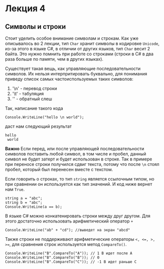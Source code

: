 # Лекция 4

## Символы и строки

Стоит уделить особое внимание символам и строкам. Как уже описывалось во 2 лекции, тип `Char` хранит символы в кодировке `Unicode`, из-за этого в языке C#, в отличии от других языков, тип `Char` весит 2 байта. Это нужно помнить при работе со строками (строки в C# в два раза больше по памяти, чем в других языках).

Существует такая вещь, как управляющие последовательности символов. Их нельзя интерпритировать буквально, для понимания приведу список самых частоиспользуемых таких символов:
1. '\n' - перевод строки
2. '\t' - табуляция
3. '\' - обратный слеш

Так, написание такого кода
```
Console.WriteLine("hello \n world");
```
даст нам следующий результат
```
hello
 world
```
**Важно** Если перед, или после управляющей последовательности символов поставить любой символ, в том числе и пробел, данный символ не будет затерт и будет использован в строке. Так в примере при переносе строки получился сдвиг текста, потому что после `\n` стоял пробел, который был перенесен вместе с текстом.

Если говорить о строках, то тип `string` является ссылочным типом, но при сравнении он используется как тип значений. И код ниже вернет нам `True`. 
```
string a = "abc";
string b = "abc";
Console.WriteLine(a == b);
```

В языке C# можно конкатенировать строки между друг другом. Для этого достаточно использовать арифметический оператор `+`
```
Console.WriteLine("ab" + "cd"); //выведет на экран "abcd"
```

Также строки не поддерживают арифметические операторы `<, <=, >, >=`, для сравнения строк используется метод `CompareTo()`.
```
Console.WriteLine("B".CompareTo("A")); // 1 B идет после А
Console.WriteLine("B".CompareTo("B")); // 0 
Console.WriteLine("B".CompareTo("C")); // -1 B идет раньше C
```
